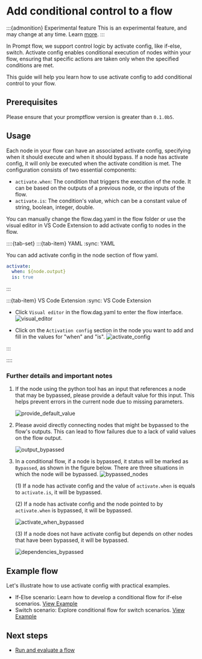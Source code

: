 # Add conditional control to a flow

:::{admonition} Experimental feature
This is an experimental feature, and may change at any time. Learn [more](faq.md#stable-vs-experimental).
:::

In Prompt flow, we support control logic by activate config, like if-else, switch. Activate config enables conditional execution of nodes within your flow, ensuring that specific actions are taken only when the specified conditions are met.

This guide will help you learn how to use activate config to add conditional control to your flow.

## Prerequisites

Please ensure that your promptflow version is greater than `0.1.0b5`.

## Usage

Each node in your flow can have an associated activate config, specifying when it should execute and when it should bypass. If a node has activate config, it will only be executed when the activate condition is met. The configuration consists of two essential components:
- `activate.when`: The condition that triggers the execution of the node. It can be based on the outputs of a previous node, or the inputs of the flow.
- `activate.is`: The condition's value, which can be a constant value of string, boolean, integer, double.

You can manually change the flow.dag.yaml in the flow folder or use the visual editor in VS Code Extension to add activate config to nodes in the flow.

::::{tab-set}
:::{tab-item} YAML
:sync: YAML

You can add activate config in the node section of flow yaml.
```yaml
activate:
  when: ${node.output}
  is: true
```

:::

:::{tab-item} VS Code Extension
:sync: VS Code Extension

- Click `Visual editor` in the flow.dag.yaml to enter the flow interface.
![visual_editor](../media/how-to-guides/conditional-flow-with-activate/visual_editor.png)

- Click on the `Activation config` section in the node you want to add and fill in the values for "when" and "is".
![activate_config](../media/how-to-guides/conditional-flow-with-activate/activate_config.png)

:::

::::

### Further details and important notes
1. If the node using the python tool has an input that references a node that may be bypassed, please provide a default value for this input. This helps prevent errors in the current node due to missing parameters.

    ![provide_default_value](../media/how-to-guides/conditional-flow-with-activate/provide_default_value.png)

2. Please avoid directly connecting nodes that might be bypassed to the flow's outputs. This can lead to flow failures due to a lack of valid values on the flow output.

    ![output_bypassed](../media/how-to-guides/conditional-flow-with-activate/output_bypassed.png)

3. In a conditional flow, if a node is bypassed, it status will be marked as `Bypassed`, as shown in the figure below. There are three situations in which the node will be bypassed.
  ![bypassed_nodes](../media/how-to-guides/conditional-flow-with-activate/bypassed_nodes.png)


    (1) If a node has activate config and the value of `activate.when` is equals to `activate.is`, it will be bypassed.

    (2) If a node has activate config and the node pointed to by `activate.when` is bypassed, it will be bypassed.

    ![activate_when_bypassed](../media/how-to-guides/conditional-flow-with-activate/activate_when_bypassed.png)

    (3) If a node does not have activate config but depends on other nodes that have been bypassed, it will be bypassed.

    ![dependencies_bypassed](../media/how-to-guides/conditional-flow-with-activate/dependencies_bypassed.png)



## Example flow

Let's illustrate how to use activate config with practical examples.

- If-Else scenario: Learn how to develop a conditional flow for if-else scenarios. [View Example](https://github.com/microsoft/promptflow/tree/main/examples/flows/standard/conditional-flow-for-if-else)
- Switch scenario: Explore conditional flow for switch scenarios. [View Example](https://github.com/microsoft/promptflow/tree/main/examples/flows/standard/conditional-flow-for-switch)


## Next steps

- [Run and evaluate a flow](./run-and-evaluate-a-flow/index.md)

